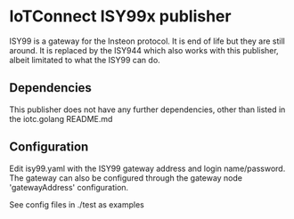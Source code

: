 # IoTConnect ISY99x publisher

ISY99 is a gateway for the Insteon protocol. It is end of life but they are still around. It is replaced by the ISY944 which also works with this publisher, albeit limitated to what the ISY99 can do.

## Dependencies

This publisher does not have any further dependencies, other than listed in the iotc.golang README.md


## Configuration

Edit isy99.yaml with the ISY99 gateway address and login name/password. The gateway can also be configured through the gateway node 'gatewayAddress' configuration.

See config files in ./test as examples
